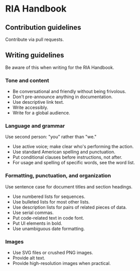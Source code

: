 # RIA Handbook

## Contribution guidelines
Contribute via pull requests.

## Writing guidelines
Be aware of this when writing for the RIA Handbook.

### Tone and content

- Be conversational and friendly without being frivolous.
- Don't pre-announce anything in documentation.
- Use descriptive link text.
- Write accessibly.
- Write for a global audience.

### Language and grammar

Use second person: "you" rather than "we."

- Use active voice; make clear who's performing the action.
- Use standard American spelling and punctuation.
- Put conditional clauses before instructions, not after.
- For usage and spelling of specific words, see the word list.

### Formatting, punctuation, and organization

Use sentence case for document titles and section headings.

- Use numbered lists for sequences.
- Use bulleted lists for most other lists.
- Use description lists for pairs of related pieces of data.
- Use serial commas.
- Put code-related text in code font.
- Put UI elements in bold.
- Use unambiguous date formatting.

### Images

- Use SVG files or crushed PNG images.
- Provide alt text.
- Provide high-resolution images when practical.